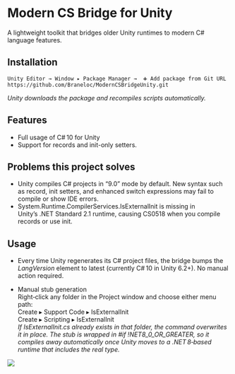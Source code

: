 ﻿# Modern CS Bridge for Unity

A lightweight toolkit that bridges older Unity runtimes to modern C# language features.

## Installation

`Unity Editor → Window ▸ Package Manager →
 ➕ Add package from Git URL
https://github.com/Braneloc/ModernCSBridgeUnity.git
`

_Unity downloads the package and recompiles scripts automatically._

## Features

* Full usage of C# 10 for Unity
* Support for records and init-only setters.

## Problems this project solves

* Unity compiles C# projects in “9.0” mode by default. New syntax such as record, init setters, and enhanced switch expressions may fail to compile or show IDE errors.
* System.Runtime.CompilerServices.IsExternalInit is missing in Unity’s .NET Standard 2.1 runtime, causing CS0518 when you compile records or use init.

## Usage

* Every time Unity regenerates its C# project files, the bridge bumps the _LangVersion_ element to latest (currently C# 10 in Unity 6.2+). No manual action required.

* Manual stub generation  
Right‑click any folder in the Project window and choose either menu path:  
Create ▸ Support Code ▸ IsExternalInit  
Create ▸ Scripting ▸ IsExternalInit    
_If IsExternalInit.cs already exists in that folder, the command overwrites it in place.
The stub is wrapped in #if !NET8_0_OR_GREATER, so it compiles away automatically once Unity moves to a .NET 8‑based runtime that includes the real type._

![](https://avatars.githubusercontent.com/u/9757397?s=96&v=4)